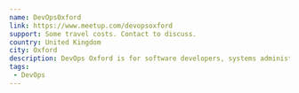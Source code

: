 ```yaml
---
name: DevOpsOxford
link: https://www.meetup.com/devopsoxford
support: Some travel costs. Contact to discuss.
country: United Kingdom
city: Oxford
description: DevOps Oxford is for software developers, systems administrators, operations engineers and anyone with an interest in IT tools and technologies that enable shorter time to market, faster iteration, and more secure and stable systems.
tags:
 - DevOps
---
```

